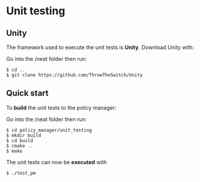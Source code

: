 # Unit testing

## Unity

The framework used to execute the unit tests is **Unity**. Download Unity with:

Go into the /neat folder then run:
```
$ cd ..
$ git clone https://github.com/ThrowTheSwitch/Unity
```

## Quick start

To **build** the unit tests to the policy manager:

Go into the /neat folder then run:
```
$ cd policy_manager/unit_testing
$ mkdir build
$ cd build
$ cmake ..
$ make
```

The unit tests can now be **executed** with

```
$ ./test_pm
```
